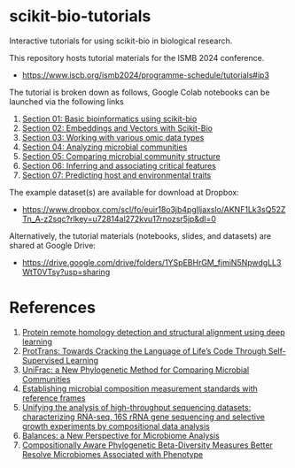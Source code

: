 # scikit-bio-tutorials

Interactive tutorials for using scikit-bio in biological research.

This repository hosts tutorial materials for the ISMB 2024 conference.

- https://www.iscb.org/ismb2024/programme-schedule/tutorials#ip3

The tutorial is broken down as follows, Google Colab notebooks can be launched via the following links

1. [Section 01: Basic bioinformatics using scikit-bio](https://colab.research.google.com/github/scikit-bio/scikit-bio-tutorials/blob/main/01-basic-bioinfo/01-basic-bioinfo.ipynb)
2. [Section 02: Embeddings and Vectors with Scikit-Bio](https://colab.research.google.com/github/scikit-bio/scikit-bio-tutorials/blob/main/02-language-model/02-language-model.ipynb)
3. [Section 03: Working with various omic data types](https://colab.research.google.com/github/scikit-bio/scikit-bio-tutorials/blob/main/03-omic-data-types/03-omic-data-types.ipynb)
4. [Section 04: Analyzing microbial communities](https://colab.research.google.com/github/scikit-bio/scikit-bio-tutorials/blob/main/04-community-structure/04-community-structure.ipynb)
5. [Section 05: Comparing microbial community structure](https://colab.research.google.com/github/scikit-bio/scikit-bio-tutorials/blob/main/05-community-diversity/05-community-diversity.ipynb)
6. [Section 06: Inferring and associating critical features](https://colab.research.google.com/github/scikit-bio/scikit-bio-tutorials/blob/main/06-marker-inference/06-marker-inference.ipynb)
7. [Section 07: Predicting host and environmental traits](https://colab.research.google.com/github/scikit-bio/scikit-bio-tutorials/blob/main/07-outcome-prediction/07-outcome-prediction.ipynb)

The example dataset(s) are available for download at Dropbox:

- https://www.dropbox.com/scl/fo/euir18o3jb4pglljaxslo/AKNF1Lk3sQ52ZTn_A-z2sqc?rlkey=u72814al272kvu17rnozsr5jp&dl=0

Alternatively, the tutorial materials (notebooks, slides, and datasets) are shared at Google Drive:

- https://drive.google.com/drive/folders/1YSpEBHrGM_fjmiN5NpwdgLL3WtT0VTsy?usp=sharing


# References
1. [Protein remote homology detection and structural alignment using deep learning](https://www.nature.com/articles/s41587-023-01917-2)
2. [ProtTrans: Towards Cracking the Language of Life’s Code Through Self-Supervised Learning](https://www.biorxiv.org/content/10.1101/2020.07.12.199554v3)
3. [UniFrac: a New Phylogenetic Method for Comparing Microbial Communities ](https://journals.asm.org/doi/10.1128/AEM.71.12.8228-8235.2005)
4. [Establishing microbial composition measurement standards with reference frames](https://www.nature.com/articles/s41467-019-10656-5)
5. [Unifying the analysis of high-throughput sequencing datasets: characterizing RNA-seq, 16S rRNA gene sequencing and selective growth experiments by compositional data analysis](https://www.ncbi.nlm.nih.gov/pmc/articles/PMC4030730/)
6. [Balances: a New Perspective for Microbiome Analysis](https://pubmed.ncbi.nlm.nih.gov/30035234/)
7. [Compositionally Aware Phylogenetic Beta-Diversity Measures Better Resolve Microbiomes Associated with Phenotype](https://journals.asm.org/doi/10.1128/msystems.00050-22)
